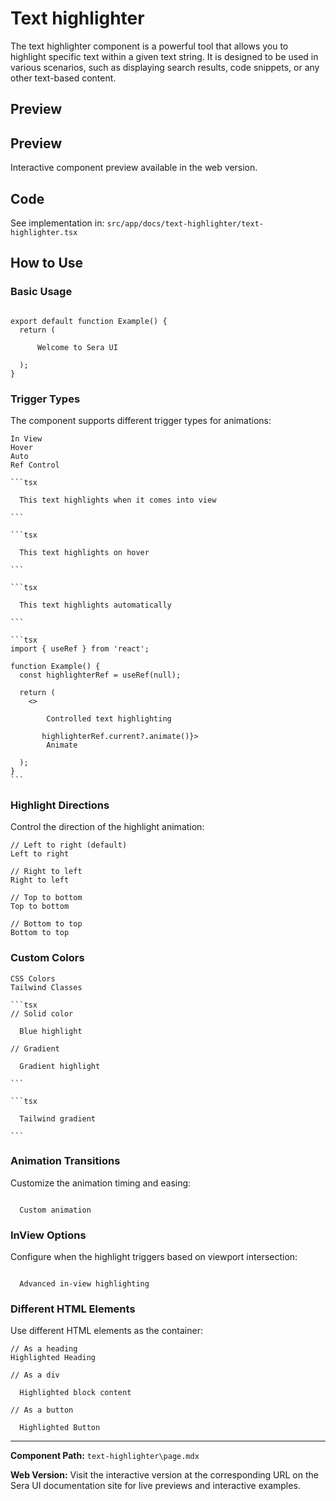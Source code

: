 # Text highlighter
The text highlighter component is a powerful tool that allows you to highlight specific text within a given text string. It is designed to be used in various scenarios, such as displaying search results, code snippets, or any other text-based content.

## Preview

## Preview

Interactive component preview available in the web version.

## Code

See implementation in: `src/app/docs/text-highlighter/text-highlighter.tsx`

## How to Use

### Basic Usage

```tsx

export default function Example() {
  return (
    
      Welcome to Sera UI
    
  );
}
```

### Trigger Types

The component supports different trigger types for animations:

    In View
    Hover
    Auto
    Ref Control

    ```tsx
    
      This text highlights when it comes into view
    
    ```

    ```tsx
    
      This text highlights on hover
    
    ```

    ```tsx
    
      This text highlights automatically
    
    ```

    ```tsx
    import { useRef } from 'react';
    
    function Example() {
      const highlighterRef = useRef(null);
      
      return (
        <>
          
            Controlled text highlighting
          
           highlighterRef.current?.animate()}>
            Animate

      );
    }
    ```

### Highlight Directions

Control the direction of the highlight animation:

```tsx
// Left to right (default)
Left to right

// Right to left
Right to left

// Top to bottom
Top to bottom

// Bottom to top
Bottom to top
```

### Custom Colors

    CSS Colors
    Tailwind Classes

    ```tsx
    // Solid color
    
      Blue highlight

    // Gradient
    
      Gradient highlight
    
    ```

    ```tsx
    
      Tailwind gradient
    
    ```

### Animation Transitions

Customize the animation timing and easing:

```tsx

  Custom animation

```

### InView Options

Configure when the highlight triggers based on viewport intersection:

```tsx

  Advanced in-view highlighting

```

### Different HTML Elements

Use different HTML elements as the container:

```tsx
// As a heading
Highlighted Heading

// As a div

  Highlighted block content

// As a button

  Highlighted Button

```

---

**Component Path:** `text-highlighter\page.mdx`

**Web Version:** Visit the interactive version at the corresponding URL on the Sera UI documentation site for live previews and interactive examples.
